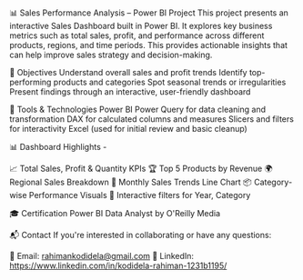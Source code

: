 
📊 Sales Performance Analysis – Power BI Project
This project presents an interactive Sales Dashboard built in Power BI. It explores key business metrics such as total sales, profit, and performance across different products, regions, and time periods. This provides actionable insights that can help improve sales strategy and decision-making.

🧠 Objectives
Understand overall sales and profit trends
Identify top-performing products and categories
Spot seasonal trends or irregularities
Present findings through an interactive, user-friendly dashboard

🧰 Tools & Technologies
Power BI
Power Query for data cleaning and transformation
DAX for calculated columns and measures
Slicers and filters for interactivity
Excel (used for initial review and basic cleanup)

📊 Dashboard Highlights -

  📈 Total Sales, Profit & Quantity KPIs
  🏆 Top 5 Products by Revenue
  🌍 Regional Sales Breakdown
  📆 Monthly Sales Trends Line Chart
  📦 Category-wise Performance Visuals
  🧭 Interactive filters for Year, Category

🎓 Certification
Power BI Data Analyst by O'Reilly Media

📬 Contact
If you're interested in collaborating or have any questions:

📧 Email: rahimankodidela@gmail.com
💼 LinkedIn: https://www.linkedin.com/in/kodidela-rahiman-1231b1195/
